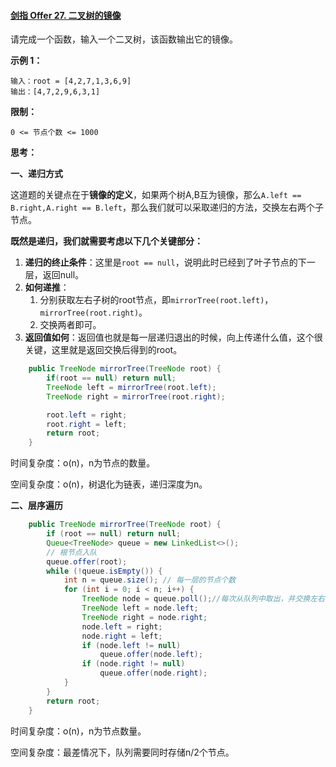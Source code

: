 #### [剑指 Offer 27. 二叉树的镜像](https://leetcode-cn.com/problems/er-cha-shu-de-jing-xiang-lcof/)

请完成一个函数，输入一个二叉树，该函数输出它的镜像。

**示例 1：**

```
输入：root = [4,2,7,1,3,6,9]
输出：[4,7,2,9,6,3,1]
```

**限制：**

```
0 <= 节点个数 <= 1000
```

**思考：**

**一、递归方式**

这道题的关键点在于**镜像的定义**，如果两个树A,B互为镜像，那么`A.left == B.right,A.right == B.left`，那么我们就可以采取递归的方法，交换左右两个子节点。

**既然是递归，我们就需要考虑以下几个关键部分：**

1. **递归的终止条件**：这里是`root == null`，说明此时已经到了叶子节点的下一层，返回null。
2. **如何递推**：
   1. 分别获取左右子树的root节点，即`mirrorTree(root.left)`，`mirrorTree(root.right)`。
   2. 交换两者即可。
3. **返回值如何**：返回值也就是每一层递归退出的时候，向上传递什么值，这个很关键，这里就是返回交换后得到的root。

```java
    public TreeNode mirrorTree(TreeNode root) {
        if(root == null) return null;
        TreeNode left = mirrorTree(root.left);
        TreeNode right = mirrorTree(root.right);

        root.left = right;
        root.right = left;
        return root;
    }
```

时间复杂度：o(n)，n为节点的数量。

空间复杂度：o(n)，树退化为链表，递归深度为n。

**二、层序遍历**

```java
    public TreeNode mirrorTree(TreeNode root) {
		if (root == null) return null;
		Queue<TreeNode> queue = new LinkedList<>();
		// 根节点入队
		queue.offer(root);
		while (!queue.isEmpty()) {
			int n = queue.size(); // 每一层的节点个数
			for (int i = 0; i < n; i++) {
				TreeNode node = queue.poll();//每次从队列中取出，并交换左右子节点
                TreeNode left = node.left;
                TreeNode right = node.right;
                node.left = right;
                node.right = left;
				if (node.left != null)
					queue.offer(node.left);
				if (node.right != null)
					queue.offer(node.right);
			}
		}
		return root;
	}
```

时间复杂度：o(n)，n为节点数量。

空间复杂度：最差情况下，队列需要同时存储n/2个节点。

